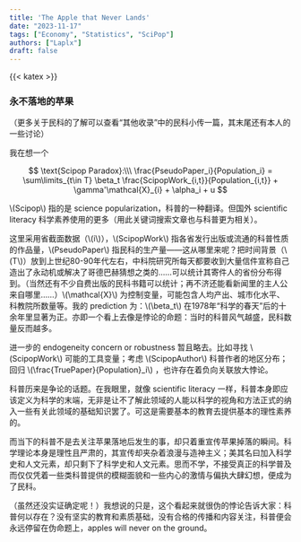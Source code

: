 ```yaml
---
title: 'The Apple that Never Lands'
date: "2023-11-17"
tags: ["Economy", "Statistics", "SciPop"]
authors: ["Laplx"]
draft: false
---
```

{{< katex >}}
### 永不落地的苹果

（更多关于民科的了解可以查看“其他收录”中的民科小传一篇，其末尾还有本人的一些讨论）

我在想一个

$$
\text{Scipop Paradox}:\\\
\frac{PseudoPaper_i}{Population_i} = \sum\limits_{t\in T} \beta_t \frac{ScipopWork_{i,t}}{Population_{i,t}} + \gamma'\mathcal{X}_{i} + \alpha_i + u
$$

\\(Scipop\\) 指的是 science popularization，科普的一种翻译。但国外 scientific literacy 科学素养使用的更多（用此关键词搜索文章也与科普更为相关）。

这里采用省截面数据（\\(i\\)），\\(ScipopWork\\) 指各省发行出版或流通的科普性质的作品量，\\(PseudoPaper\\) 指民科的生产量——这从哪里来呢？把时间背景（\\(T\\)）放到上世纪80-90年代左右，中科院研究所每天都要收到大量信件宣称自己造出了永动机或解决了哥德巴赫猜想之类的……可以统计其寄件人的省份分布得到。（当然还有不少自费出版的民科书籍可以统计；再不济还能看新闻里的主人公来自哪里……）\\(\mathcal{X}\\) 为控制变量，可能包含人均产出、城市化水平、科教院所数量等。我的 prediction 为：\\(\beta_t\\) 在1978年“科学的春天”后的十余年里显著为正。亦即一个看上去像是悖论的命题：当时的科普风气越盛，民科数量反而越多。

进一步的 endogeneity concern or robustness 暂且略去。比如寻找 \\(ScipopWork\\) 可能的工具变量；考虑 \\(ScipopAuthor\\) 科普作者的地区分布；回归 \\(\frac{TruePaper}{Population}_i\\) ，也许存在着负向关联放大悖论。

科普历来是争论的话题。在我眼里，就像 scientific literacy 一样，科普本身即应该定义为科学的末端，无非是让不了解此领域的人能以科学的视角和方法正式的纳入一些有关此领域的基础知识罢了。可这是需要基本的教育去提供基本的理性素养的。

而当下的科普不是去关注苹果落地后发生的事，却只着重宣传苹果掉落的瞬间。科学理论本身是理性且严肃的，其宣传却夹杂着浪漫与造神主义；美其名曰加入科学史和人文元素，却只剩下了科学史和人文元素。思而不学，不接受真正的科学普及而仅仅凭着一些类科普提供的模糊面貌和一些内心的激情与偏执大肆幻想，便成为了民科。

（虽然还没实证确定呢！）我想说的只是，这个看起来就很伪的悖论告诉大家：科普何以存在？没有坚实的教育和素质基础，没有合格的传播和内容关注，科普便会永远停留在伪命题上，apples will never on the ground。